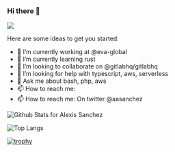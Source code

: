### Hi there 👋
![](https://komarev.com/ghpvc/?username=aasanchez&style=flat-square)

Here are some ideas to get you started:

- 🔭 I’m currently working at @eva-global
- 🌱 I’m currently learning rust
- 👯 I’m looking to collaborate on @gitlabhq/gitlabhq
- 🤔 I’m looking for help with typescript, aws, serverless
- 💬 Ask me about bash, php, aws
- 📫 How to reach me: 
- 📫 How to reach me: On twitter @aasanchez

![Github Stats for Alexis Sanchez](https://github-readme-stats.vercel.app/api?username=aasanchez&show_icons=true&hide_border=true&count_private=true)

![Top Langs](https://github-readme-stats.vercel.app/api/top-langs/?username=aasanchez&layout=compact&hide_border=true)

[![trophy](https://github-profile-trophy.vercel.app/?username=aasanchez&column=4&margin-w=15&margin-h=15&no-frame=true)](https://github.com/ryo-ma/github-profile-trophy)
